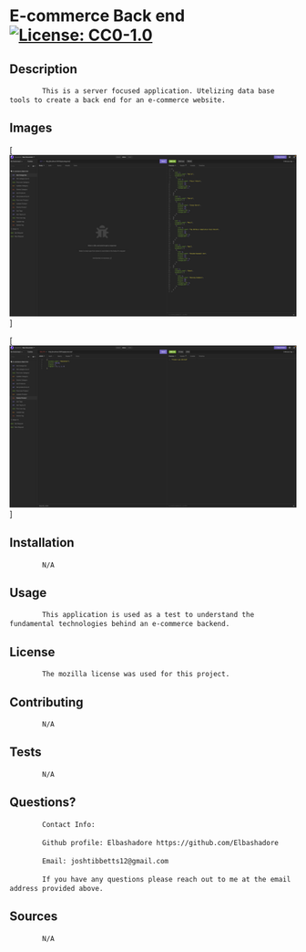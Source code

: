 # E-commerce Back end [![License: CC0-1.0](https://licensebuttons.net/l/zero/1.0/80x15.png)](http://creativecommons.org/publicdomain/zero/1.0/)
  
## Description
        
            This is a server focused application. Utelizing data base tools to create a back end for an e-commerce website.
## Images
[![Get categories request](./assets/get%20categories.png)]

[![Delete products request](./assets/delete%20products.png)]

        
## Installation
        
            N/A
          
## Usage
        
            This application is used as a test to understand the fundamental technologies behind an e-commerce backend.
        
## License
        
            The mozilla license was used for this project.

## Contributing
        
            N/A

## Tests
        
            N/A
        
 ## Questions?
        
            Contact Info:
            
            Github profile: Elbashadore https://github.com/Elbashadore
            
            Email: joshtibbetts12@gmail.com

            If you have any questions please reach out to me at the email address provided above. 
        
## Sources
            N/A